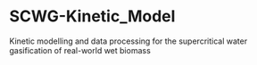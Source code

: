 # SCWG-Kinetic_Model
Kinetic modelling and data processing for the supercritical water gasification of real-world wet biomass
